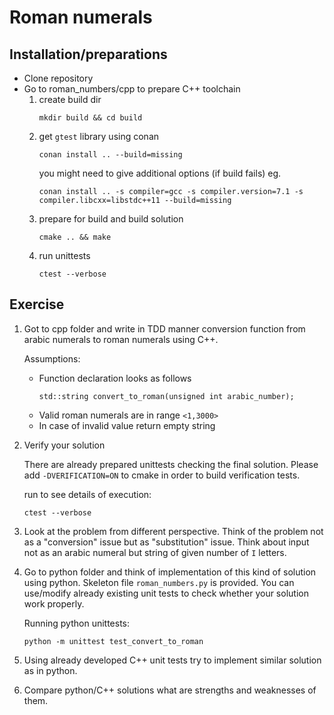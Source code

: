 # Roman numerals

## Installation/preparations
* Clone repository
* Go to roman_numbers/cpp to prepare C++ toolchain
    1. create build dir
        ```
        mkdir build && cd build
        ```
    2. get `gtest` library using conan
        ```
        conan install .. --build=missing
        ```
        you might need to give additional options (if build fails) eg.
        ```
        conan install .. -s compiler=gcc -s compiler.version=7.1 -s compiler.libcxx=libstdc++11 --build=missing
        ```
    3. prepare for build and build solution
        ```
        cmake .. && make
        ```
    4. run unittests
        ```
        ctest --verbose
        ```
## Exercise
1. Got to cpp folder and write in TDD manner conversion function from arabic numerals to roman numerals using C++.
    
    Assumptions:
    * Function declaration looks as follows 
        ```
        std::string convert_to_roman(unsigned int arabic_number);
        ```
    * Valid roman numerals are in range `<1,3000>`
    * In case of invalid value return empty string
2. Verify your solution
    
    There are already prepared unittests checking the final solution. Please add  `-DVERIFICATION=ON` to cmake in 
    order to build verification tests. 
    
    run to see details of execution:
    ```
    ctest --verbose
    ```
3. Look at the problem from different perspective. Think of the problem not as a "conversion" issue but as 
"substitution" issue. Think about input not as an arabic numeral but string of given number of `I` letters.
4. Go to python folder and think of implementation of this kind of solution using python. Skeleton file 
`roman_numbers.py` is provided. You can use/modify 
already existing unit tests to check whether your solution work properly.

    Running python unittests:
    ```
    python -m unittest test_convert_to_roman
    ```

5. Using already developed C++ unit tests try to implement similar solution as in python.
6. Compare python/C++ solutions what are strengths and weaknesses of them.
